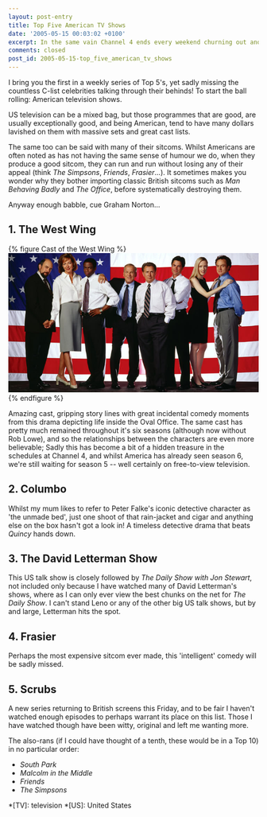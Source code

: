 ```yaml
---
layout: post-entry
title: Top Five American TV Shows
date: '2005-05-15 00:03:02 +0100'
excerpt: In the same vain Channel 4 ends every weekend churning out another Top 100 program, I too have decided to start something similar.
comments: closed
post_id: 2005-05-15-top_five_american_tv_shows
---
```

I bring you the first in a weekly series of Top 5's, yet sadly missing the countless C-list celebrities talking through their behinds! To start the ball rolling: American television shows.

US television can be a mixed bag, but those programmes that are good, are usually exceptionally good, and being American, tend to have many dollars lavished on them with massive sets and great cast lists.

The same too can be said with many of their sitcoms. Whilst Americans are often noted as has not having the same sense of humour we do, when they produce a good sitcom, they can run and run without losing any of their appeal (think <cite>The Simpsons</cite>, <cite>Friends</cite>, <cite>Frasier</cite>...). It sometimes makes you wonder why they bother importing classic British sitcoms such as <cite>Man Behaving Badly</cite> and <cite>The Office</cite>, before systematically destroying them.

Anyway enough babble, cue Graham Norton...

## 1. The West Wing
{% figure Cast of the West Wing %}
![](/assets/images/2005/05/the_west_wing.jpg)
{% endfigure %}

Amazing cast, gripping story lines with great incidental comedy moments from this drama depicting life inside the Oval Office. The same cast has pretty much remained throughout it's six seasons (although now without Rob Lowe), and so the relationships between the characters are even more believable; Sadly this has become a bit of a hidden treasure in the schedules at Channel 4, and whilst America has already seen season 6, we're still waiting for season 5 -- well certainly on free-to-view television.

## 2. Columbo
Whilst my mum likes to refer to Peter Falke's iconic detective character as 'the unmade bed', just one shoot of that rain-jacket and cigar and anything else on the box hasn't got a look in! A timeless detective drama that beats <cite>Quincy</cite> hands down.

## 3. The David Letterman Show
This US talk show is closely followed by <cite>The Daily Show with Jon Stewart</cite>, not included only because I have watched many of David Letterman's shows, where as I can only ever view the best chunks on the net for <cite>The Daily Show</cite>. I can't stand Leno or any of the other big US talk shows, but by and large, Letterman hits the spot.

## 4. Frasier
Perhaps the most expensive sitcom ever made, this 'intelligent' comedy will be sadly missed.

## 5. Scrubs
A new series returning to British screens this Friday, and to be fair I haven't watched enough episodes to perhaps warrant its place on this list. Those I have watched though have been witty, original and left me wanting more.

The also-rans (if I could have thought of a tenth, these would be in a Top 10) in no particular order:

* <cite>South Park</cite>
* <cite>Malcolm in the Middle</cite>
* <cite>Friends</cite>
* <cite>The Simpsons</cite>

*[TV]: television
*[US]: United States